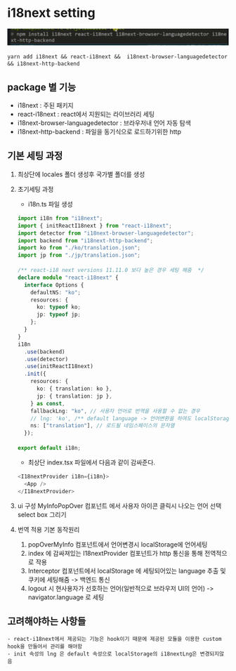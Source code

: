 # i18next setting

  <img src='../image/pakagesetting.png' />

```
yarn add i18next && react-i18next &&  i18next-browser-languagedetector && i18next-http-backend
```

## package 별 기능

- i18next : 주된 패키지
- react-i18next : react에서 지원되는 라이브러리 세팅
- i18next-browser-languagedetector : 브라우저내 언어 자동 탐색
- i18next-http-backend : 파일을 동기식으로 로드하기위한 http

## 기본 세팅 과정

1. 최상단에 locales 폴더 생성후 국가별 폴더를 생성

2. 초기세팅 과정

   - i18n.ts 파일 생성

   ```ts
   import i18n from "i18next";
   import { initReactI18next } from "react-i18next";
   import detector from "i18next-browser-languagedetector";
   import backend from "i18next-http-backend";
   import ko from "./ko/translation.json";
   import jp from "./jp/translation.json";

   /** react-i18 next versions 11.11.0 보다 높은 경우 세팅 해줌  */
   declare module "react-i18next" {
     interface Options {
       defaultNS: "ko";
       resources: {
         ko: typeof ko;
         jp: typeof jp;
       };
     }
   }
   i18n
     .use(backend)
     .use(detector)
     .use(initReactI18next)
     .init({
       resources: {
         ko: { translation: ko },
         jp: { translation: jp },
       } as const,
       fallbackLng: "ko", // 사용자 언어로 번역을 사용할 수 없는 경우
       // lng: 'ko', /** default language -> 언어변환을 하여도 localStorage에 i18nextLng 값으로 'ko'가 들어감 - 예림 */
       ns: ["translation"], // 로드될 네임스페이스의 문자열
     });

   export default i18n;
   ```

   - 최상단 index.tsx 파일에서 다음과 같이 감싸준다.

   ```ts
   <I18nextProvider i18n={i18n}>
     <App />
   </I18nextProvider>
   ```

3. ui 구성
   MyInfoPopOver 컴포넌트 에서
   사용자 아이콘 클릭시 나오는 언어 선택 select box 그리기

4. 번역 적용 기본 동작원리

   1. popOverMyInfo 컴포넌트에서 언어변경시 localStorage에 언어세팅
   2. index 에 감싸져있는 I18nextProvider 컴포넌트가 http 통신을 통해 전역적으로 작용
   3. Interceptor 컴포넌트에서 localStorage 에 세팅되어있는 language 추출 및 쿠키에 세팅해줌 -> 백엔드 통신
   4. logout 시 현사용자가 선호하는 언어(일반적으로 브라우저 UI의 언어) -> navigator.language 로 세팅

## 고려해야하는 사항들

    - react-i18next에서 제공되는 기능은 hook이기 때문에 제공된 모듈을 이용한 custom hook을 만들어서 관리를 해야함
    - init 속성의 lng 은 default 속성으로 localStorage의 i18nextLng은 변경되지않음
